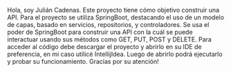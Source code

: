 Hola, soy Julián Cadenas.
Este proyecto tiene cómo objetivo construir una API. Para el proyecto se utiliza SpringBoot, destacando el uso de un modelo de capas, basado en servicios, repositorios, y controladores. Se usa el poder de SpringBoot para construir una API con la cuál se puede interactuar usando sus métodos como GET, PUT, POST y DELETE.
Para acceder al código debe descargar el proyecto y abrirlo en su IDE de preferencia, en mi caso utilicé IntellijIdea. Luego de abrirlo podrá ejecutarlo y probar su funcionamiento.
Gracias por su atención!

